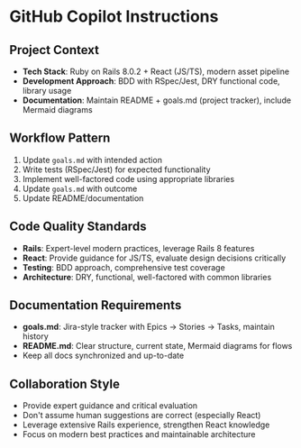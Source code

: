 # GitHub Copilot Instructions

## Project Context
- **Tech Stack**: Ruby on Rails 8.0.2 + React (JS/TS), modern asset pipeline
- **Development Approach**: BDD with RSpec/Jest, DRY functional code, library usage
- **Documentation**: Maintain README + goals.md (project tracker), include Mermaid diagrams

## Workflow Pattern
1. Update `goals.md` with intended action
2. Write tests (RSpec/Jest) for expected functionality  
3. Implement well-factored code using appropriate libraries
4. Update `goals.md` with outcome
5. Update README/documentation

## Code Quality Standards
- **Rails**: Expert-level modern practices, leverage Rails 8 features
- **React**: Provide guidance for JS/TS, evaluate design decisions critically
- **Testing**: BDD approach, comprehensive test coverage
- **Architecture**: DRY, functional, well-factored with common libraries

## Documentation Requirements
- **goals.md**: Jira-style tracker with Epics → Stories → Tasks, maintain history
- **README.md**: Clear structure, current state, Mermaid diagrams for flows
- Keep all docs synchronized and up-to-date

## Collaboration Style
- Provide expert guidance and critical evaluation
- Don't assume human suggestions are correct (especially React)
- Leverage extensive Rails experience, strengthen React knowledge
- Focus on modern best practices and maintainable architecture
